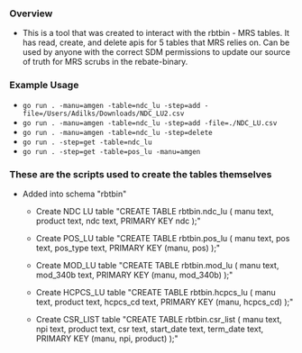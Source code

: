 ### Overview
* This is a tool that was created to interact with the rbtbin - MRS tables. It has read, create, and delete apis for 5 tables that MRS relies on. Can be used by anyone with the correct SDM permissions to update our source of truth for MRS scrubs in the rebate-binary.

### Example Usage
* `go run . -manu=amgen -table=ndc_lu -step=add -file=/Users/Adilks/Downloads/NDC_LU2.csv`
* `go run . -manu=amgen -table=ndc_lu -step=add -file=./NDC_LU.csv`
* `go run . -manu=amgen -table=ndc_lu -step=delete`
* `go run . -step=get -table=ndc_lu`
* `go run . -step=get -table=pos_lu -manu=amgen`


### These are the scripts used to create the tables themselves
* Added into schema "rbtbin"
    * Create NDC LU table
        "CREATE TABLE rbtbin.ndc_lu ( manu text, product text, ndc text, PRIMARY KEY ndc );"

    * Create POS_LU table
        "CREATE TABLE rbtbin.pos_lu ( manu text, pos text, pos_type text, PRIMARY KEY (manu, pos) );"

    * Create MOD_LU table
        "CREATE TABLE rbtbin.mod_lu ( manu text, mod_340b text, PRIMARY KEY (manu, mod_340b) );"

    * Create HCPCS_LU table
        "CREATE TABLE rbtbin.hcpcs_lu ( manu text, product text, hcpcs_cd text, PRIMARY KEY (manu, hcpcs_cd) );"

    * Create CSR_LIST table
        "CREATE TABLE rbtbin.csr_list ( manu text, npi text, product text, csr text, start_date text, term_date text, PRIMARY KEY (manu, npi, product) );"
